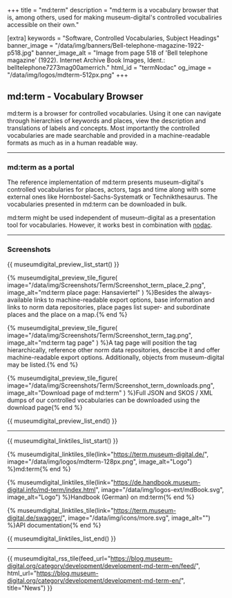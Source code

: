 +++
title = "md:term"
description = "md:term is a vocabulary browser that is, among others, used for making museum-digital's controlled vocubaliries accessible on their own."

[extra]
keywords = "Software, Controlled Vocabularies, Subject Headings"
banner_image = "/data/img/banners/Bell-telephone-magazine-1922-p518.jpg"
banner_image_alt = "Image from page 518 of 'Bell telephone magazine' (1922). Internet Archive Book Images, Ident.: belltelephone7273mag00amerrich."
html_id = "termNodac"
og_image = "/data/img/logos/mdterm-512px.png"
+++

## md:term - Vocabulary Browser

md:term is a browser for controlled vocabularies. Using it one can navigate through hierarchies of keywords and places, view the description and translations of labels and concepts. Most importantly the controlled vocabularies are made searchable and provided in a machine-readable formats as much as in a human readable way.

----

### md:term as a portal

The reference implementation of md:term presents museum-digital's controlled vocabularies for places, actors, tags and time along with some external ones like Hornbostel-Sachs-Systematk or Technikthesaurus. The vocabularies presented in md:term can be downloaded in bulk.

md:term might be used independent of museum-digital as a presentation tool for vocabularies. However, it works best in combination with [nodac](/software/nodac).

----

### Screenshots

{{ museumdigital_preview_list_start() }}

{% museumdigital_preview_tile_figure(
    image="/data/img/Screenshots/Term/Screenshot_term_place_2.png",
    image_alt="md:term place page: Hansaviertel"
    ) %}Besides the always-available links to machine-readable export options, base information and links to norm data repositories, place pages list super- and subordinate places and the place on a map.{% end %}

{% museumdigital_preview_tile_figure(
    image="/data/img/Screenshots/Term/Screenshot_term_tag.png",
    image_alt="md:term tag page"
    ) %}A tag page will position the tag hierarchically, reference other norm data repositories, describe it and offer machine-readable export options. Additionally, objects from museum-digital may be listed.{% end %}

{% museumdigital_preview_tile_figure(
    image="/data/img/Screenshots/Term/Screenshot_term_downloads.png",
    image_alt="Download page of md:term"
    ) %}Full JSON and SKOS / XML dumps of our controlled vocabularies can be downloaded using the download page{% end %}

{{ museumdigital_preview_list_end() }}

----

{{ museumdigital_linktiles_list_start() }}

{% museumdigital_linktiles_tile(link="https://term.museum-digital.de/",
    image="/data/img/logos/mdterm-128px.png",
    image_alt="Logo") %}md:term{% end %}

{% museumdigital_linktiles_tile(link="https://de.handbook.museum-digital.info/md-term/index.html",
    image="/data/img/logos-ext/mdBook.svg",
    image_alt="Logo") %}Handbook (German) on md:term{% end %}

{% museumdigital_linktiles_tile(link="https://term.museum-digital.de/swagger/",
    image="/data/img/icons/more.svg",
    image_alt="") %}API documentation{% end %}

{{ museumdigital_linktiles_list_end() }}

----

{{ museumdigital_rss_tile(feed_url="https://blog.museum-digital.org/category/development/development-md-term-en/feed/",
    html_url="https://blog.museum-digital.org/category/development/development-md-term-en/",
    title="News") }}
